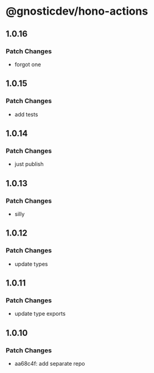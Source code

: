 # @gnosticdev/hono-actions

## 1.0.16

### Patch Changes

- forgot one

## 1.0.15

### Patch Changes

- add tests

## 1.0.14

### Patch Changes

- just publish

## 1.0.13

### Patch Changes

- silly

## 1.0.12

### Patch Changes

- update types

## 1.0.11

### Patch Changes

- update type exports

## 1.0.10

### Patch Changes

- aa68c4f: add separate repo
